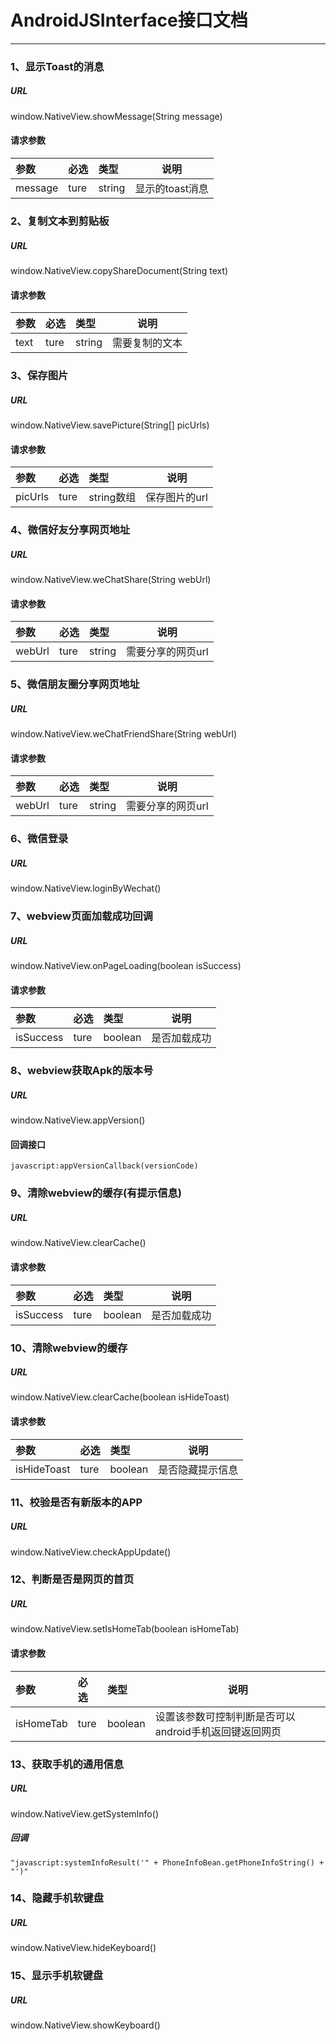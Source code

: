 # AndroidJSInterface接口文档
-----------

### 1、显示Toast的消息
##### URL
window.NativeView.showMessage(String message)
#### 请求参数
|参数|必选|类型|说明|
|:----- |:-------|:-----|----- |
|message |ture |string|显示的toast消息 |

### 2、复制文本到剪贴板
##### URL
window.NativeView.copyShareDocument(String text)
#### 请求参数
|参数|必选|类型|说明|
|:----- |:-------|:-----|----- |
|text |ture |string|需要复制的文本 |

### 3、保存图片
##### URL
window.NativeView.savePicture(String[] picUrls)
#### 请求参数
|参数|必选|类型|说明|
|:----- |:-------|:-----|----- |
|picUrls |ture |string数组|保存图片的url |

### 4、微信好友分享网页地址
##### URL
window.NativeView.weChatShare(String webUrl)
#### 请求参数
|参数|必选|类型|说明|
|:----- |:-------|:-----|----- |
|webUrl |ture |string|需要分享的网页url |

### 5、微信朋友圈分享网页地址
##### URL
window.NativeView.weChatFriendShare(String webUrl)
#### 请求参数
|参数|必选|类型|说明|
|:----- |:-------|:-----|----- |
|webUrl |ture |string|需要分享的网页url |

### 6、微信登录
##### URL
window.NativeView.loginByWechat()

### 7、webview页面加载成功回调
##### URL
window.NativeView.onPageLoading(boolean isSuccess)
#### 请求参数
|参数|必选|类型|说明|
|:----- |:-------|:-----|----- |
|isSuccess |ture |boolean|是否加载成功 |

### 8、webview获取Apk的版本号
##### URL
window.NativeView.appVersion()
#### 回调接口
```
javascript:appVersionCallback(versionCode)
```

### 9、清除webview的缓存(有提示信息)
##### URL
window.NativeView.clearCache()
#### 请求参数
|参数|必选|类型|说明|
|:----- |:-------|:-----|----- |
|isSuccess |ture |boolean|是否加载成功 |

### 10、清除webview的缓存
##### URL
window.NativeView.clearCache(boolean isHideToast)
#### 请求参数
|参数|必选|类型|说明|
|:----- |:-------|:-----|----- |
|isHideToast |ture |boolean|是否隐藏提示信息 |

### 11、校验是否有新版本的APP
##### URL
window.NativeView.checkAppUpdate()

### 12、判断是否是网页的首页
##### URL
window.NativeView.setIsHomeTab(boolean isHomeTab)
#### 请求参数
|参数|必选|类型|说明|
|:----- |:-------|:-----|----- |
|isHomeTab |ture |boolean|设置该参数可控制判断是否可以android手机返回键返回网页 |

### 13、获取手机的通用信息
##### URL
window.NativeView.getSystemInfo()
##### 回调
```
"javascript:systemInfoResult('" + PhoneInfoBean.getPhoneInfoString() + "')"
```

### 14、隐藏手机软键盘
##### URL
window.NativeView.hideKeyboard()

### 15、显示手机软键盘
##### URL
window.NativeView.showKeyboard()















